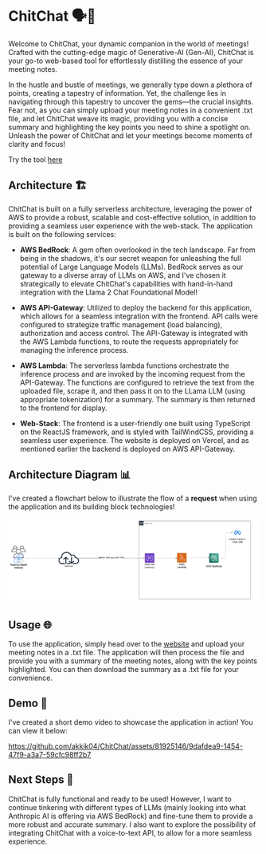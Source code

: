 # ChitChat 🗣️📝

Welcome to ChitChat, your dynamic companion in the world of meetings! Crafted with the cutting-edge magic of Generative-AI (Gen-AI), ChitChat is your go-to web-based tool for effortlessly distilling the essence of your meeting notes.

In the hustle and bustle of meetings, we generally type down a plethora of points, creating a tapestry of information. Yet, the challenge lies in navigating through this tapestry to uncover the gems—the crucial insights. Fear not, as you can simply upload your meeting notes in a convenient .txt file, and let ChitChat weave its magic, providing you with a concise summary and highlighting the key points you need to shine a spotlight on. Unleash the power of ChitChat and let your meetings become moments of clarity and focus!

Try the tool [here](https://chit-chat-cyan.vercel.app/)

## Architecture 🏗️

ChitChat is built on a fully serverless architecture, leveraging the power of AWS to provide a robust, scalable and cost-effective solution, in addition to providing a seamless user experience with the web-stack. The application is built on the following services:

- **AWS BedRock**: A gem often overlooked in the tech landscape. Far from being in the shadows, it's our secret weapon for unleashing the full potential of Large Language Models (LLMs). BedRock serves as our gateway to a diverse array of LLMs on AWS, and I've chosen it strategically to elevate ChitChat's capabilities with hand-in-hand integration with the Llama 2 Chat Foundational Model!

- **AWS API-Gateway**: Utilized to deploy the backend for this application, which allows for a seamless integration with the frontend. API calls were configured to strategize traffic management (load balancing), authorization and access control. The API-Gateway is integrated with the AWS Lambda functions, to route the requests appropriately for managing the inference process.

- **AWS Lambda**:  The serverless lambda functions orchestrate the inference process and are invoked by the incoming request from the API-Gateway. The functions are configured to retrieve the text from the uploaded file, scrape it, and then pass it on to the LLama LLM (using appropriate tokenization) for a summary. The summary is then returned to the frontend for display.

- **Web-Stack**: The frontend is a user-friendly one built using TypeScript on the ReactJS framework, and is styled with TailWindCSS, providing a seamless user experience. The website is deployed on Vercel, and as mentioned earlier the backend is deployed on AWS API-Gateway.

## Architecture Diagram 📊
I've created a flowchart below to illustrate the flow of a **request** when using the application and its building block technologies! 

<div style="text-align: center;">
    <img src="assets/ChitChat FlowChart.png" alt="Image Description">
</div>

## Usage 🌐

To use the application, simply head over to the [website](https://chit-chat-cyan.vercel.app/) and upload your meeting notes in a .txt file. The application will then process the file and provide you with a summary of the meeting notes, along with the key points highlighted. You can then download the summary as a .txt file for your convenience.

## Demo 🎥

I've created a short demo video to showcase the application in action! You can view it below:

https://github.com/akkik04/ChitChat/assets/81925146/9dafdea9-1454-47f9-a3a7-59cfc98ff2b7

## Next Steps 🚀

ChitChat is fully functional and ready to be used! However, I want to continue tinkering with different types of LLMs (mainly looking into what Anthropic AI is offering via AWS BedRock) and fine-tune them to provide a more robust and accurate summary. I also want to explore the possibility of integrating ChitChat with a voice-to-text API, to allow for a more seamless experience.
